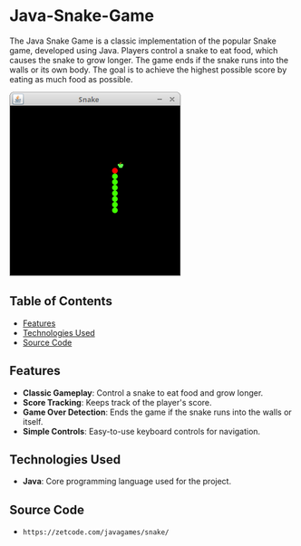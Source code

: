 # Java-Snake-Game

The Java Snake Game is a classic implementation of the popular Snake game, developed using Java. Players control a snake to eat food, which causes the snake to grow longer. The game ends if the snake runs into the walls or its own body. The goal is to achieve the highest possible score by eating as much food as possible.

![Snake game screenshot](snake.png)

## Table of Contents

- [Features](#features)
- [Technologies Used](#technologies-used)
- [Source Code](#source-code)

## Features

- **Classic Gameplay**: Control a snake to eat food and grow longer.
- **Score Tracking**: Keeps track of the player's score.
- **Game Over Detection**: Ends the game if the snake runs into the walls or itself.
- **Simple Controls**: Easy-to-use keyboard controls for navigation.

## Technologies Used

- **Java**: Core programming language used for the project.

## Source Code

- `https://zetcode.com/javagames/snake/`


